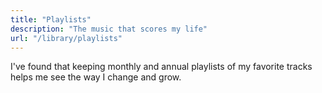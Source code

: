 ```yaml
---
title: "Playlists"
description: "The music that scores my life"
url: "/library/playlists"
---
```


I've found that keeping monthly and annual playlists of my favorite tracks helps me see the way I change and grow.
